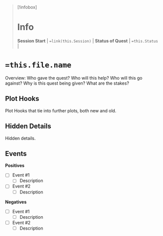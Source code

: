 
> [!infobox]
> # Info
> **Session Start** | `=link(this.Session)` | 
> **Status of Quest** | `=this.Status` |

# `=this.file.name`
Overview:
Who gave the quest?
Who will this help?
Who will this go against?
Why is this quest being given?
What are the stakes?

## Plot Hooks
Plot Hooks that tie into further plots, both new and old.

## Hidden Details
Hidden details.

## Events
**Positives**
- [ ] Event #1
    - [ ] Description
- [ ] Event #2
    - [ ] Description

**Negatives**
- [ ] Event #1
    - [ ] Description
- [ ] Event #2
    - [ ] Description
